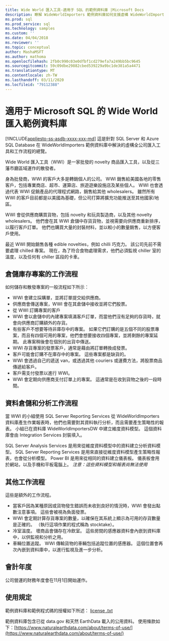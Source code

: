 ```yaml
---
title: Wide World 匯入工具-適用于 SQL 的範例資料庫 |Microsoft Docs
description: 瞭解 WideWorldImporters 範例資料庫如何支援虛構 WideWorldImporters 公司的工作流程。
ms.prod: sql
ms.prod_service: sql
ms.technology: samples
ms.custom: ''
ms.date: 04/04/2018
ms.reviewer: ''
ms.topic: conceptual
author: MashaMSFT
ms.author: mathoma
ms.openlocfilehash: 2fb0c990c03e0dfbf1cd279efa7a249bb5bc9645
ms.sourcegitcommit: 59c09dbe29882cbed539229a9bc1de381a5a4471
ms.translationtype: MT
ms.contentlocale: zh-TW
ms.lasthandoff: 03/11/2020
ms.locfileid: "79112388"
---
```

# <a name="wide-world-importers-sample-databases-for-microsoft-sql"></a>適用于 Microsoft SQL 的 Wide World 匯入範例資料庫
[!INCLUDE[appliesto-ss-asdb-xxxx-xxx-md](../includes/appliesto-ss-asdb-xxxx-xxx-md.md)]
這是針對 SQL Server 和 Azure SQL Database 在 WideWorldImporters 範例資料庫中解決的虛構全公司匯入工具和工作流程的總覽。  

Wide World 匯入工具（WWI）是一家批發的 novelty 商品匯入工具，以及從三藩市廳區域運作的散發者。

身為批發商，WWI 的客戶大多是轉銷個人的公司。 WWI 銷售給美國各地的零售客戶，包括專業商店、超市、運算店、旅遊遊樂設施店及某些個人。 WWI 也會透過代表 WWI 促銷產品的代理程式網路，銷售給其他 wholesalers。 雖然所有 WWI 的客戶目前都是以美國為基礎，但公司打算將擴充功能推送至其他國家/地區。

WWI 會從供應商購買貨物，包括 novelty 和玩具製造商，以及其他 novelty wholesalers。 他們會在其 WWI 倉儲中存貨貨物，並視需要向供應商重新排序，以履行客戶訂單。 他們也購買大量的封裝材料，並以較小的數量銷售，以方便客戶使用。

最近 WWI 開始銷售各種 edible novelties，例如 chilli 巧克力。  該公司先前不需要處理 chilled 專案。 現在，為了符合食物處理需求，他們必須監視 chiller 室的溫度，以及任何有 chiller 區段的卡車。

## <a name="workflow-for-warehouse-stock-items"></a>倉儲庫存專案的工作流程

如何儲存和散發專案的一般流程如下所示：
- WWI 會建立採購單，並將訂單提交給供應商。
- 供應商會傳送專案，WWI 會在其倉儲中接收並將它們股票。
- 從 WWI 訂購專案的客戶
- WWI 會以倉儲中的內建專案填滿客戶訂單，而當他們沒有足夠的存貨時，就會向供應商訂購額外的存貨。
- 有些客戶不想要等待非庫存中的專案。 如果它們訂購的是五個不同的股票專案，而且有四個可用的專案，他們會想要接收四個專案，並將剩餘的專案延期。 此專案稍後會在個別的出貨中傳送。
- WWI 存貨專案的發票客戶，通常是藉由將訂單轉換成發票。
- 客戶可能會訂購不在庫存中的專案。 這些專案都是缺貨的。
- WWI 會透過自己的遞送 van，或透過其他 couriers 或運費方法，將股票商品傳遞給客戶。
- 客戶需支付發票以進行 WWI。
- WWI 會定期向供應商支付訂單上的專案。 這通常是在收到貨物之後的一段時間。

## <a name="data-warehouse-and-analysis-workflow"></a>資料倉儲和分析工作流程

當 WWI 的小組使用 SQL Server Reporting Services 從 WideWorldImporters 資料庫產生作業報表時，他們也需要對其資料執行分析，而且需要產生策略性的報表。 小組已在資料庫 WideWorldImportersDW 中建立維度資料模型。 這個資料庫會由 Integration Services 封裝填入。

SQL Server Analysis Services 是用來從維度資料模型中的資料建立分析資料模型。 SQL Server Reporting Services 是用來直接從維度資料模型產生策略性報表，也會從分析模型。 Power BI 是用來從相同的資料建立儀表板。 儀表板會用於網站，以及手機和平板電腦上。 *注意：這些資料模型和報表尚無法使用*

## <a name="additional-workflows"></a>其他工作流程

這些是額外的工作流程。
- 當客戶因為某種原因或貨物發生錯誤而未收到良好的情況時，WWI 會發出點數注意事項。 這些會被視為負面發票。
- WWI 會定期計算存貨專案的數量，以確保在其系統上顯示為可用的存貨數量是正確的。 （執行這項作業的程式稱為 stocktake）。
- 冷室溫度。 壞商品會儲存在冷飲室。 這些房間的感應器資料會內嵌到資料庫中，以供監視和分析之用。
- 車輛位置追蹤。 WWI 傳輸貨物的車輛包括追蹤位置的感應器。 這個位置會再次內嵌到資料庫中，以進行監視及進一步分析。

## <a name="fiscal-year"></a>會計年度

公司營運的財務年度會在11月1日開始運作。

## <a name="terms-of-use"></a>使用規定

範例資料庫和範例程式碼的授權如下所述： [license .txt](https://github.com/Microsoft/sql-server-samples/blob/master/license.txt)

範例資料庫包含已從 data.gov 和天然 EarthData 載入的公用資料。 使用條款如下：[https://www.naturalearthdata.com/about/terms-of-use/](https://www.naturalearthdata.com/about/terms-of-use/)
